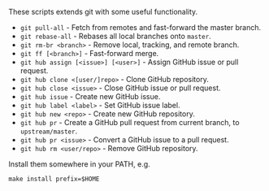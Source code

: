 These scripts extends git with some useful functionality.

- `git pull-all` - Fetch from remotes and fast-forward the master branch.
- `git rebase-all` - Rebases all local branches onto `master`.
- `git rm-br <branch>` - Remove local, tracking, and remote branch.
- `git ff [<branch>]` - Fast-forward merge.
- `git hub assign [<issue>] [<user>]` - Assign GitHub issue or pull request.
- `git hub clone <[user/]repo>` - Clone GitHub repository.
- `git hub close <issue>` - Close GitHub issue or pull request.
- `git hub issue` - Create new GitHub issue.
- `git hub label <label>` - Set GitHub issue label.
- `git hub new <repo>` - Create new GitHub repository.
- `git hub pr` - Create a GitHub pull request from current branch, to `upstream/master`.
- `git hub pr <issue>` - Convert a GitHub issue to a pull request.
- `git hub rm <user/repo>` - Remove GitHub repository.

Install them somewhere in your PATH, e.g.

    make install prefix=$HOME
